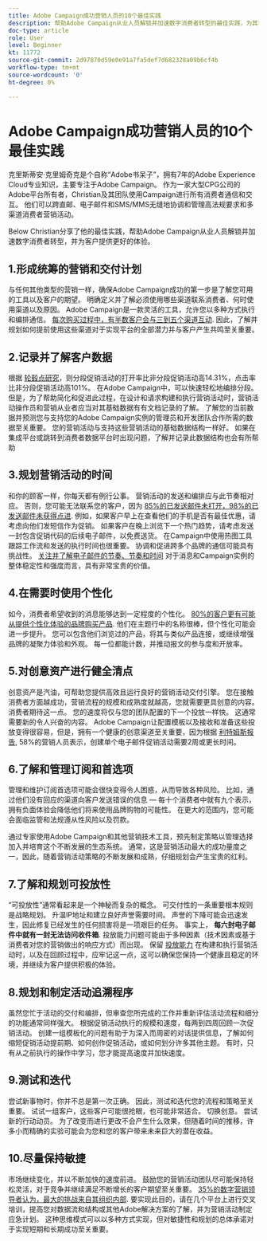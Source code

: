```yaml
---
title: Adobe Campaign成功营销人员的10个最佳实践
description: 帮助Adobe Campaign从业人员解锁并加速数字消费者转型的最佳实践，为其客户提供更好的体验。
doc-type: article
role: User
level: Beginner
kt: 11772
source-git-commit: 2d97870d59e0e91a7fa5def7d682328a09b6cf4b
workflow-type: tm+mt
source-wordcount: '0'
ht-degree: 0%

---
```



# Adobe Campaign成功营销人员的10个最佳实践

克里斯蒂安·克里姆奇克是个自称“Adobe书呆子”，拥有7年的Adobe Experience Cloud专业知识，主要专注于Adobe Campaign。 作为一家大型CPG公司的Adobe平台所有者，Christian及其团队使用Campaign进行所有消费者通信和交互。 他们可以跨直邮、电子邮件和SMS/MMS无缝地协调和管理高法规要求和多渠道消费者营销活动。

Below Christian分享了他的最佳实践，帮助Adobe Campaign从业人员解锁并加速数字消费者转型，并为客户提供更好的体验。


## 1.形成统筹的营销和交付计划

与任何其他类型的营销一样，确保Adobe Campaign成功的第一步是了解您可用的工具以及客户的期望。 明确定义并了解必须使用哪些渠道联系消费者、何时使用渠道以及原因。 Adobe Campaign是一款灵活的工具，允许您以多种方式执行和编排通信。 [每次购买过程中，有半数客户会与三到五个渠道互动](https://www.mckinsey.com/capabilities/operations/our-insights/redefine-the-omnichannel-approach-focus-on-what-truly-matters). 因此，了解并规划如何提前使用这些渠道对于实现平台的全部潜力并与客户产生共鸣至关重要。


## 2.记录并了解客户数据

根据 [轮毂点研究](https://www.linkedin.com/pulse/customer-segmentation-effective-b2b-business-industry-sabreen)，则分段促销活动的打开率比非分段促销活动高14.31%，点击率比非分段促销活动高101%。 在Adobe Campaign中，可以快速轻松地编排分段。 但是，为了帮助简化和促进此过程，在设计和请求构建和执行营销活动时，营销活动操作员和营销从业者应当对其基础数据有有文档记录的了解。 了解您的当前数据并预测您与支持您的Adobe Campaign实例的管理员和开发团队合作所需的数据至关重要。 您的营销活动与支持这些营销活动的基础数据结构一样好。 如果在集成平台或跳转到消费者数据平台时出现问题，了解并记录此数据结构也会有所帮助


## 3.规划营销活动的时间

和你的顾客一样，你每天都有例行公事。 营销活动的发送和编排应与此节奏相对应。 否则，您可能无法联系您的客户，因为 [85%的已发送邮件未打开，98%的已发送邮件未获得点进](https://www.validity.com/resource-center/state-of-email-2021/). 例如，如果客户早上在查看他们的手机是否有最佳优惠，请考虑向他们发短信作为促销。 如果客户在晚上浏览下一个热门趋势，请考虑发送一封包含促销代码的后续电子邮件，以免费送货。 在Campaign中使用热图工具跟踪工作流和发送的执行时间也很重要。 协调和促进跨多个品牌的通信可能具有挑战性。 [关注并了解电子邮件的节奏、节奏和时间](https://experienceleaguecommunities.adobe.com/t5/adobe-campaign-classic-blogs/predictive-send-time-optimization-with-adobe-campaign/ba-p/561554) 对于消息和Campaign实例的整体稳定性和强度而言，具有非常宝贵的价值。


## 4.在需要时使用个性化

如今，消费者希望收到的消息能够达到一定程度的个性化。 [80%的客户更有可能从提供个性化体验的品牌购买产品](https://us.epsilon.com/power-of-me). 他们在主题行中的名称很棒，但个性化可能会进一步提升。 您可以包含他们浏览过的产品，将其与类似产品连接，或继续增强品牌的凝聚力体验和外观。 每一位都能计数，并推动报文的参与度和开放率。


## 5.对创意资产进行健全清点

创意资产是汽油，可帮助您提供高效且运行良好的营销活动交付引擎。 您在接触消费者方面越成功，营销流程的规模和成熟度就越高，您就需要更具创意的内容。 消费者期待这一点。 您的速度将仅与您的团队配置的下一个投放一样快。 这通常需要新的令人兴奋的内容。 Adobe Campaign让配置模板以及接收和准备这些投放变得很容易，但是，拥有一个健康的创意渠道至关重要，因为根据 [利特姆斯报告](https://www.litmus.com/resources/state-of-email/), 58%的营销人员表示，创建单个电子邮件促销活动需要2周或更长时间。


## 6.了解和管理订阅和首选项

管理和维护订阅首选项可能会很快变得令人困惑，从而导致各种风险。 比如，通过他们没有回应的渠道向客户发送错误的信息 — 每十个消费者中就有九个表示，拥有负面体验会降低他们将来使用品牌购物的可能性。 在更大的范围内，您可能会面临监管和法规遵从性风险以及罚款。

通过专家使用Adobe Campaign和其他营销技术工具，预先制定策略以管理选择加入并培育这个不断发展的生态系统。 通常，这是营销活动最大的成功量度之一，因此，随着营销活动策略的不断发展和成熟，仔细规划会产生宝贵的红利。


## 7.了解和规划可投放性

“可投放性”通常看起来是一个神秘而复杂的概念。 可交付性的一条重要根本规则是战略规划。 升温IP地址和建立良好声誉需要时间。 声誉的下降可能会迅速发生，因此修复已经发生的任何损害将是一项艰巨的任务。 事实上， **每六封电子邮件中就有一封无法访问收件箱**. 投放能力问题可能由于多种因素（技术因素或基于消费者对您的营销做出的响应方式）而出现。 保留 [投放能力](https://business.adobe.com/products/campaign/email-deliverability.html) 在构建和执行营销活动时，以及在回顾过程中，应牢记这一点，这可以确保您保持一个健康且稳定的环境，并继续为客户提供积极的体验。


## 8.规划和制定活动追溯程序

虽然您忙于活动的交付和编排，但审查您所完成的工作并重新评估活动流程和细分的功能通常同样强大。 根据促销活动执行的规模和速度，每两到四周回顾一次促销活动。 创建一组模板化的问题有助于为深入而周密的对话提供信息，了解如何缩短促销活动提前期、如何创作促销活动，或如何划分许多其他主题。 有时，只有从之前执行的操作中学习，您才能提高速度并加快速度。



## 9.测试和迭代

尝试新事物时，你并不总是第一次正确。 因此，测试和迭代您的流程和策略至关重要。 试试一组客户，这些客户可能很抢眼，也可能非常适合。 切换创意。 尝试新的行动动员。 为了改变而进行更改不会产生什么效果，但随着时间的推移，许多小而精确的实验可能会为您和您的客户带来未来巨大的潜在收益。



## 10.尽量保持敏捷

市场继续变化，并以不断加快的速度前进。 鼓励您的营销活动团队尽可能保持轻松灵活，对于竞争并继续满足不断增长的客户期望至关重要。 [35%的数字营销领导者认为，最大的挑战来自其组织内部](https://www.gartner.com/en/newsroom/press-releases/gartner-says-35--of-digital-marketing-leaders-believe-the-bigges). 要实现此目的，请在几个平台上进行交叉培训，提高您对数据流和结构或其他Adobe解决方案的了解，并为营销活动制定应急计划。 这种思维模式可以以多种方式实现，但对敏捷性和规划的总体承诺对于实现短期和长期成功至关重要。
